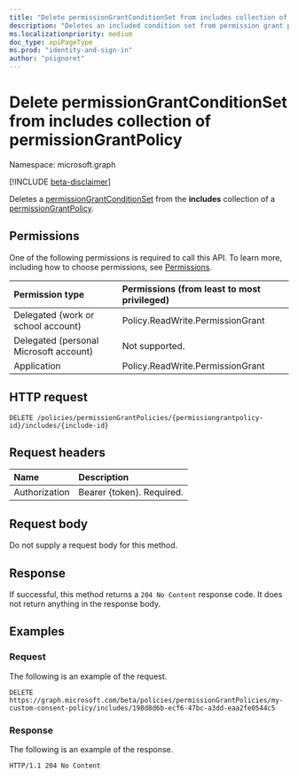 ```yaml
---
title: "Delete permissionGrantConditionSet from includes collection of permissionGrantPolicy"
description: "Deletes an included condition set from permission grant policy."
ms.localizationpriority: medium
doc_type: apiPageType
ms.prod: "identity-and-sign-in"
author: "psignoret"
---
```


# Delete permissionGrantConditionSet from includes collection of permissionGrantPolicy

Namespace: microsoft.graph

[!INCLUDE [beta-disclaimer](../../includes/beta-disclaimer.md)]

Deletes a [permissionGrantConditionSet](../resources/permissiongrantconditionset.md) from the **includes** collection of a [permissionGrantPolicy](../resources/permissiongrantpolicy.md).

## Permissions

One of the following permissions is required to call this API. To learn more, including how to choose permissions, see [Permissions](/graph/permissions-reference).

| Permission type      | Permissions (from least to most privileged)              |
|:--------------------|:---------------------------------------------------------|
| Delegated (work or school account) | Policy.ReadWrite.PermissionGrant |
| Delegated (personal Microsoft account) | Not supported.    |
| Application | Policy.ReadWrite.PermissionGrant |

## HTTP request

<!-- { "blockType": "ignored" } -->

```http
DELETE /policies/permissionGrantPolicies/{permissiongrantpolicy-id}/includes/{include-id}
```

## Request headers

| Name       | Description|
|:---------------|:--------|
| Authorization  | Bearer {token}. Required. |

## Request body

Do not supply a request body for this method.

## Response

If successful, this method returns a `204 No Content` response code. It does not return anything in the response body.

## Examples

### Request

The following is an example of the request.


<!-- {
  "blockType": "request",
  "name": "permissiongrantpolicy_delete_includes",
  "sampleKeys": ["my-custom-consent-policy", "198d8d6b-ecf6-47bc-a3dd-eaa2fe0544c5"]
}-->

```http
DELETE https://graph.microsoft.com/beta/policies/permissionGrantPolicies/my-custom-consent-policy/includes/198d8d6b-ecf6-47bc-a3dd-eaa2fe0544c5
```
### Response


The following is an example of the response.

<!-- {
  "blockType": "response",
  "truncated": true
} -->

```http
HTTP/1.1 204 No Content
```
